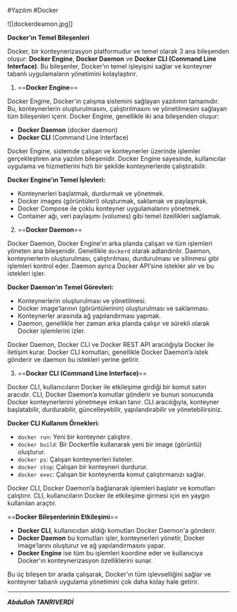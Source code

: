#Yazılım  #Docker 

![[dockerdeamon.jpg]]

**Docker’ın Temel Bileşenleri**

Docker, bir konteynerizasyon platformudur ve temel olarak 3 ana bileşenden oluşur: **Docker Engine**, **Docker Daemon** ve **Docker CLI (Command Line Interface)**. Bu bileşenler, Docker’ın temel işleyişini sağlar ve konteyner tabanlı uygulamaların yönetimini kolaylaştırır.

 1. ==**Docker Engine**==

Docker Engine, Docker’ın çalışma sistemini sağlayan yazılımın tamamıdır. Bu, konteynerlerin oluşturulmasını, çalıştırılmasını ve yönetilmesini sağlayan tüm bileşenleri içerir. Docker Engine, genellikle iki ana bileşenden oluşur:

- **Docker Daemon** (docker daemon)
- **Docker CLI** (Command Line Interface)

Docker Engine, sistemde çalışan ve konteynerler üzerinde işlemler gerçekleştiren ana yazılım bileşenidir. Docker Engine sayesinde, kullanıcılar uygulama ve hizmetlerini hızlı bir şekilde konteynerlerde çalıştırabilir.

 **Docker Engine’ın Temel İşlevleri:**

- Konteynerleri başlatmak, durdurmak ve yönetmek.
- Docker images (görüntüleri) oluşturmak, saklamak ve paylaşmak.
- Docker Compose ile çoklu konteyner uygulamalarını yönetmek.
- Container ağı, veri paylaşımı (volumes) gibi temel özellikleri sağlamak.

 2. ==**Docker Daemon**==

Docker Daemon, Docker Engine’ın arka planda çalışan ve tüm işlemleri yöneten ana bileşenidir. Genellikle `dockerd` olarak adlandırılır. Daemon, konteynerlerin oluşturulması, çalıştırılması, durdurulması ve silinmesi gibi işlemleri kontrol eder. Daemon ayrıca Docker API’sine istekler alır ve bu istekleri işler.

**Docker Daemon’ın Temel Görevleri:**

- Konteynerlerin oluşturulması ve yönetilmesi.
- Docker image’larının (görüntülerinin) oluşturulması ve saklanması.
- Konteynerler arasında ağ yapılandırması yapmak.
- Daemon, genellikle her zaman arka planda çalışır ve sürekli olarak Docker işlemlerini izler.

Docker Daemon, Docker CLI ve Docker REST API aracılığıyla Docker ile iletişim kurar. Docker CLI komutları, genellikle Docker Daemon’a istek gönderir ve daemon bu istekleri yerine getirir.

3. ==**Docker CLI (Command Line Interface)**==

Docker CLI, kullanıcıların Docker ile etkileşime girdiği bir komut satırı aracıdır. CLI, Docker Daemon’a komutlar gönderir ve bunun sonucunda Docker konteynerlerini yönetmeye imkan tanır. CLI aracılığıyla, konteyner başlatabilir, durdurabilir, güncelleyebilir, yapılandırabilir ve yönetebilirsiniz.

 **Docker CLI Kullanım Örnekleri:**

- `docker run`: Yeni bir konteyner çalıştırır.
- `docker build`: Bir Dockerfile kullanarak yeni bir image (görüntü) oluşturur.
- `docker ps`: Çalışan konteynerleri listeler.
- `docker stop`: Çalışan bir konteyneri durdurur.
- `docker exec`: Çalışan bir konteynerda komut çalıştırmanızı sağlar.

Docker CLI, Docker Daemon’a bağlanarak işlemleri başlatır ve komutları çalıştırır. CLI, kullanıcıların Docker ile etkileşime girmesi için en yaygın kullanılan araçtır.


 ==**Docker Bileşenlerinin Etkileşimi**==

- **Docker CLI**, kullanıcıdan aldığı komutları Docker Daemon'a gönderir.
- **Docker Daemon** bu komutları işler, konteynerleri yönetir, Docker image’larını oluşturur ve ağ yapılandırmasını yapar.
- **Docker Engine** ise tüm bu işlemleri koordine eder ve kullanıcıya Docker'ın konteynerizasyon özelliklerini sunar.

Bu üç bileşen bir arada çalışarak, Docker'ın tüm işlevselliğini sağlar ve konteyner tabanlı uygulama yönetimini çok daha kolay hale getirir.

---

***Abdullah TANRIVERDİ***

